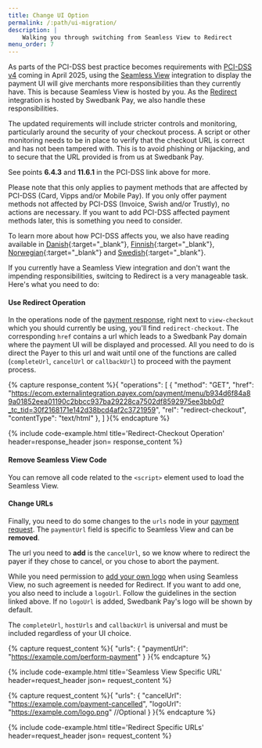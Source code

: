 ```yaml
---
title: Change UI Option
permalink: /:path/ui-migration/
description: |
    Walking you through switching from Seamless View to Redirect
menu_order: 7
---
```


As parts of the PCI-DSS best practice becomes requirements with
[PCI-DSS v4][pci] coming in April 2025, using the [Seamless View][seamless-view]
integration to display the payment UI will give merchants more responsibilities
than they currently have. This is because Seamless View is hosted by you. As the
[Redirect][redirect] integration is hosted by Swedbank Pay, we also handle these
responsibilities.

The updated requirements will include stricter controls and monitoring,
particularly around the security of your checkout process. A script or other
monitoring needs to be in place to verify that the checkout URL is correct and
has not been tampered with. This is to avoid phishing or hijacking, and to
secure that the URL provided is from us at Swedbank Pay.

See points **6.4.3** and **11.6.1** in the PCI-DSS link above for more.

Please note that this only applies to payment methods that are affected by
PCI-DSS (Card, Vipps and/or Mobile Pay). If you only offer payment methods not
affected by PCI-DSS (Invoice, Swish and/or Trustly), no actions are necessary.
If you want to add PCI-DSS affected payment methods later, this is something
you need to consider.

To learn more about how PCI-DSS affects you, we also have reading available
in [Danish][da]{:target="_blank"}, [Finnish][fi]{:target="_blank"},
[Norwegian][no]{:target="_blank"} and [Swedish][se]{:target="_blank"}.

If you currently have a Seamless View integration and don't want the impending
responsibilities, switcing to Redirect is a very manageable task. Here's what
you need to do:

#### Use Redirect Operation

In the operations node of the [payment response][post-response], right next to
`view-checkout` which you should currently be using, you'll find
`redirect-checkout`. The corresponding `href` contains a url which leads to a
Swedbank Pay domain where the payment UI will be displayed and processed. All
you need to do is direct the Payer to this url and wait until one of the
functions are called (`completeUrl`, `cancelUrl` or `callbackUrl`) to proceed
with the payment process.

{% capture response_content %}{
    "operations": [
        {
          "method": "GET",
          "href": "https://ecom.externalintegration.payex.com/payment/menu/b934d6f84a89a01852eea01190c2bbcc937ba29228ca7502df8592975ee3bb0d?_tc_tid=30f2168171e142d38bcd4af2c3721959",
          "rel": "redirect-checkout",
          "contentType": "text/html"
        },
    ]
}{% endcapture %}

 {% include code-example.html
    title='Redirect-Checkout Operation'
    header=response_header
    json= response_content
    %}

#### Remove Seamless View Code

You can remove all code related to the `<script>` element used to load the
Seamless View.

#### Change URLs

Finally, you need to do some changes to the `urls` node in your
[payment request][post-request]. The `paymentUrl` field is specific to Seamless
View and can be **removed**.

The url you need to **add** is the `cancelUrl`, so we know where to redirect the
payer if they chose to cancel, or you chose to abort the payment.

While you need permission to [add your own logo][custom-logo] when using
Seamless View, no such agreement is needed for Redirect. If you want to add one,
you also need to include a `logoUrl`. Follow the guidelines in the section
linked above. If no `logoUrl` is added, Swedbank Pay's logo will be shown by
default.

The `completeUrl`, `hostUrls` and `callbackUrl` is universal and must be
included regardless of your UI choice.

{% capture request_content %}{
        "urls": {
            "paymentUrl": "https://example.com/perform-payment"
        }
}{% endcapture %}

{% include code-example.html
    title='Seamless View Specific URL'
    header=request_header
    json= request_content
    %}

{% capture request_content %}{
        "urls": {
            "cancelUrl": "https://example.com/payment-cancelled",
            "logoUrl": "https://example.com/logo.png" //Optional
        }
}{% endcapture %}

{% include code-example.html
    title='Redirect Specific URLs'
    header=request_header
    json= request_content
    %}

[custom-logo]: /checkout-v3/features/customize-ui/custom-logo/
[post-response]: /checkout-v3/get-started/payment-request-3-1/#payment-order-response
[post-request]: /checkout-v3/get-started/payment-request-3-1/#payment-order-request
[pci]: https://www.swedbankpay.se/globalassets/global-documents/risk-and-security/pci-dss-v4-0-saq-a-r2.pdf
[seamless-view]: /checkout-v3/get-started/display-payment-ui/seamless-view
[redirect]: /checkout-v3/get-started/display-payment-ui/redirect
[da]: https://www.swedbankpay.dk/risiko-og-sikkerhed/pci-sadan-bliver-du-pavirketswe
[fi]: https://www.swedbankpay.fi/riskit-ja-turvallisuus/nain-pci-vaikuttaa-sinuun
[no]: https://www.swedbankpay.no/risiko-og-sikkerhet/pci-slik-pavirkes-dus
[se]: https://www.swedbankpay.se/risk-och-sakerhet/pci-sa-paverkas-du
